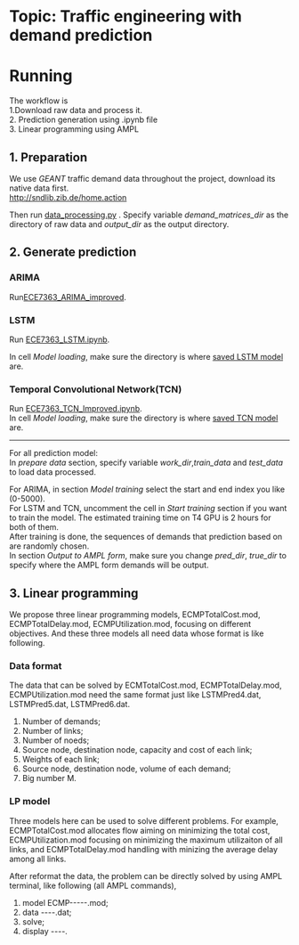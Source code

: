 # Topic: Traffic engineering with demand prediction


# Running
The workflow is   
1.Download raw data and process it.   
2. Prediction generation using .ipynb file   
3. Linear programming using AMPL 
## 1. Preparation
 
 We use *GEANT* traffic demand data throughout the project, download its native data first.   
http://sndlib.zib.de/home.action    

Then run [data_processing.py](https://github.com/Max1897/ECE7363_project/blob/main/src/data_processing.py) . Specify variable *demand_matrices_dir* as the directory of raw data and *output_dir* as the output directory.  

## 2. Generate prediction

### ARIMA  
Run[ECE7363_ARIMA_improved](https://github.com/Max1897/ECE7363_project/blob/main/src/ECE7363_ARIMA_improved.ipynb).

### LSTM
Run [ECE7363_LSTM.ipynb](https://github.com/Max1897/ECE7363_project/blob/main/src/ECE7363_LSTM.ipynb).    
  
In cell *Model loading*, make sure the directory is where [saved LSTM model](https://github.com/Max1897/ECE7363_project/tree/main/saved%20models/LSTM) are.  

### Temporal Convolutional Network(TCN)  
Run  [ECE7363_TCN_Improved.ipynb](https://github.com/Max1897/ECE7363_project/blob/main/src/ECE7363_TCN_Improved.ipynb).  
In cell _Model loading_, make sure the directory is where [saved TCN model](https://github.com/Max1897/ECE7363_project/tree/main/saved%20models/TCN) are.   

------------------
For all prediction model:  
In *prepare data* section, specify variable *work_dir*,*train_data* and *test_data* to load data processed.  

For ARIMA, in section *Model training* select the start and end index you like (0-5000).  
For LSTM and TCN, uncomment the cell in _Start training_ section if you want to train the model. The estimated training time on T4 GPU is 2 hours for both of them.     
After training is done, the sequences of demands that prediction based on are randomly chosen.   
In section *Output to AMPL form*, make sure you change *pred_dir*, *true_dir* to specify where the AMPL form demands  will be output.   

## 3. Linear programming
We propose three linear programming models, ECMPTotalCost.mod, ECMPTotalDelay.mod, ECMPUtilization.mod, focusing on different objectives. And these three models all need data whose format is like following.
### Data format
The data that can be solved by ECMTotalCost.mod, ECMPTotalDelay.mod, ECMPUtilization.mod need the same format just like LSTMPred4.dat, LSTMPred5.dat, LSTMPred6.dat.
1. Number of demands;
2. Number of links;
3. Number of noeds;
4. Source node, destination node, capacity and cost of each link;
5. Weights of each link;
6. Source node, destination node, volume of each demand;
7. Big number M.

### LP model
Three models here can be used to solve different problems. For example, ECMPTotalCost.mod allocates flow aiming on minimizing the total cost, ECMPUtilization.mod focusing on minimizing the maximum utilizaiton of all links, and ECMPTotalDelay.mod handling with minizing the average delay among all links.

After reformat the data, the problem can be directly solved by using AMPL terminal, like following (all AMPL commands),
1. model ECMP-----.mod;
2. data ----.dat;
3. solve;
4. display ----.


